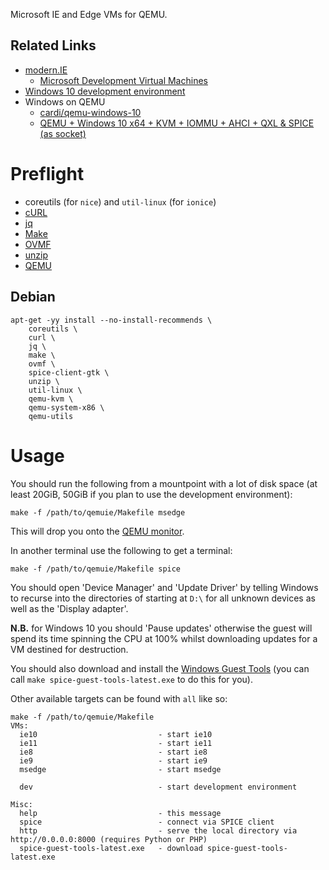 Microsoft IE and Edge VMs for QEMU.

## Related Links

 * [modern.IE](http://modern.ie)
     * [Microsoft Development Virtual Machines](https://developer.microsoft.com/en-us/microsoft-edge/tools/vms/)
 * [Windows 10 development environment](https://developer.microsoft.com/en-us/windows/downloads/virtual-machines)
 * Windows on QEMU
     * [cardi/qemu-windows-10](https://github.com/cardi/qemu-windows-10)
     * [QEMU + Windows 10 x64 + KVM + IOMMU + AHCI + QXL & SPICE (as socket)](https://gist.github.com/francoism90/bff2630d8eb568d6f790)

# Preflight

 * coreutils (for `nice`) and `util-linux` (for `ionice`)
 * [cURL](https://curl.haxx.se)
 * [jq](https://stedolan.github.io/jq/)
 * [Make](https://www.gnu.org/software/make/)
 * [OVMF](http://www.tianocore.org)
 * [unzip](http://www.info-zip.org/UnZip.html)
 * [QEMU](https://www.qemu.org)

## Debian

    apt-get -yy install --no-install-recommends \
    	coreutils \
    	curl \
    	jq \
    	make \
    	ovmf \
    	spice-client-gtk \
    	unzip \
    	util-linux \
    	qemu-kvm \
    	qemu-system-x86 \
    	qemu-utils

# Usage

You should run the following from a mountpoint with a lot of disk space (at least 20GiB, 50GiB if you plan to use the development environment):

    make -f /path/to/qemuie/Makefile msedge

This will drop you onto the [QEMU monitor](https://en.wikibooks.org/wiki/QEMU/Monitor).

In another terminal use the following to get a terminal:

    make -f /path/to/qemuie/Makefile spice

You should open 'Device Manager' and 'Update Driver' by telling Windows to recurse into the directories of starting at `D:\` for all unknown devices as well as the 'Display adapter'.

**N.B.** for Windows 10 you should 'Pause updates' otherwise the guest will spend its time spinning the CPU at 100% whilst downloading updates for a VM destined for destruction.

You should also download and install the [Windows Guest Tools](https://www.spice-space.org/download.html#windows-binaries) (you can call `make spice-guest-tools-latest.exe` to do this for you).

Other available targets can be found with `all` like so:

    make -f /path/to/qemuie/Makefile
    VMs:
      ie10                           - start ie10
      ie11                           - start ie11
      ie8                            - start ie8
      ie9                            - start ie9
      msedge                         - start msedge
    
      dev                            - start development environment
    
    Misc:
      help                           - this message
      spice                          - connect via SPICE client
      http                           - serve the local directory via http://0.0.0.0:8000 (requires Python or PHP)
      spice-guest-tools-latest.exe   - download spice-guest-tools-latest.exe
